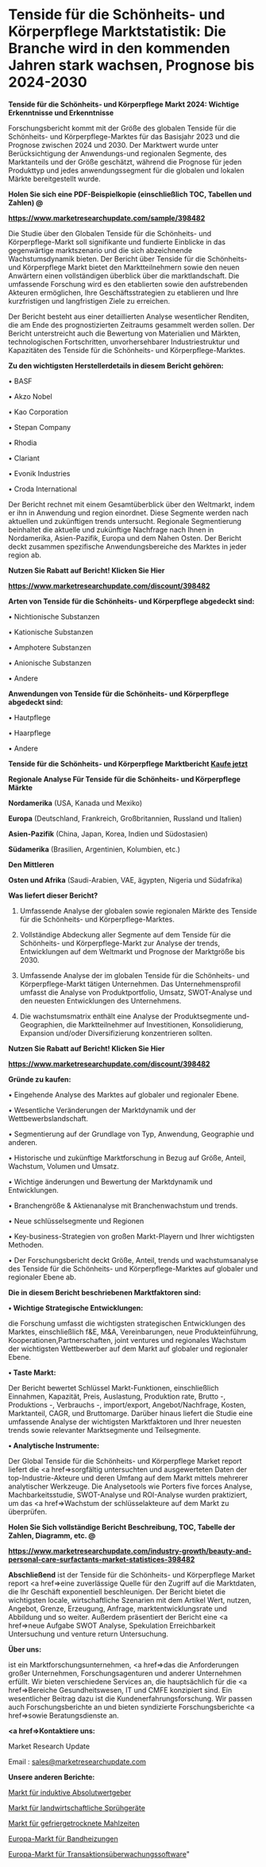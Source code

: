 # Tenside für die Schönheits- und Körperpflege Marktstatistik: Die Branche wird in den kommenden Jahren stark wachsen, Prognose bis 2024-2030

<strong>Tenside für die Schönheits- und Körperpflege Markt 2024: Wichtige Erkenntnisse und Erkenntnisse</strong>

Forschungsbericht kommt mit der Größe des globalen Tenside für die Schönheits- und Körperpflege-Marktes für das Basisjahr 2023 und die Prognose zwischen 2024 und 2030. Der Marktwert wurde unter Berücksichtigung der Anwendungs-und regionalen Segmente, des Marktanteils und der Größe geschätzt, während die Prognose für jeden Produkttyp und jedes anwendungssegment für die globalen und lokalen Märkte bereitgestellt wurde.



<strong>Holen Sie sich eine PDF-Beispielkopie (einschließlich TOC, Tabellen und Zahlen) @
</strong>

<strong><a href=https://www.marketresearchupdate.com/sample/398482>

<strong>https://www.marketresearchupdate.com/sample/398482</u></font></a></strong></strong>

Die Studie über den Globalen Tenside für die Schönheits- und Körperpflege-Markt soll signifikante und fundierte Einblicke in das gegenwärtige marktszenario und die sich abzeichnende Wachstumsdynamik bieten. Der Bericht über Tenside für die Schönheits- und Körperpflege Markt bietet den Marktteilnehmern sowie den neuen Anwärtern einen vollständigen überblick über die marktlandschaft. Die umfassende Forschung wird es den etablierten sowie den aufstrebenden Akteuren ermöglichen, Ihre Geschäftsstrategien zu etablieren und Ihre kurzfristigen und langfristigen Ziele zu erreichen.

Der Bericht besteht aus einer detaillierten Analyse wesentlicher Renditen, die am Ende des prognostizierten Zeitraums gesammelt werden sollen. Der Bericht unterstreicht auch die Bewertung von Materialien und Märkten, technologischen Fortschritten, unvorhersehbarer Industriestruktur und Kapazitäten des Tenside für die Schönheits- und Körperpflege-Marktes.



<strong>Zu den wichtigsten Herstellerdetails in diesem Bericht gehören:</strong>

• BASF

• Akzo Nobel

• Kao Corporation

• Stepan Company

• Rhodia

• Clariant

• Evonik Industries

• Croda International

Der Bericht rechnet mit einem Gesamtüberblick über den Weltmarkt, indem er ihn in Anwendung und region einordnet. Diese Segmente werden nach aktuellen und zukünftigen trends untersucht. Regionale Segmentierung beinhaltet die aktuelle und zukünftige Nachfrage nach Ihnen in Nordamerika, Asien-Pazifik, Europa und dem Nahen Osten. Der Bericht deckt zusammen spezifische Anwendungsbereiche des Marktes in jeder region ab.



<strong>Nutzen Sie Rabatt auf Bericht! Klicken Sie Hier
</strong>

<strong><a href=https://www.marketresearchupdate.com/discount/398482>https://www.marketresearchupdate.com/discount/398482</b></u></font></strong></a>



<strong>Arten von Tenside für die Schönheits- und Körperpflege abgedeckt sind:</strong>

• Nichtionische Substanzen

• Kationische Substanzen

• Amphotere Substanzen

• Anionische Substanzen

• Andere



<strong>Anwendungen von Tenside für die Schönheits- und Körperpflege abgedeckt sind:</strong>

• Hautpflege

• Haarpflege

• Andere



<strong>Tenside für die Schönheits- und Körperpflege Marktbericht <a href=https://www.marketresearchupdate.com/buynow/398482>Kaufe jetzt</a></strong>



<strong>Regionale Analyse Für Tenside für die Schönheits- und Körperpflege Märkte</strong>



<strong>Nordamerika</strong> (USA, Kanada und Mexiko)



<strong>Europa</strong> (Deutschland, Frankreich, Großbritannien, Russland und Italien)



<strong>Asien-Pazifik</strong> (China, Japan, Korea, Indien und Südostasien)



<strong>Südamerika</strong> (Brasilien, Argentinien, Kolumbien, etc.)



<strong>Den Mittleren</strong> 

<strong>Osten und Afrika</strong> (Saudi-Arabien, VAE, ägypten, Nigeria und Südafrika)



<strong>Was liefert dieser Bericht?</strong>

1. Umfassende Analyse der globalen sowie regionalen Märkte des Tenside für die Schönheits- und Körperpflege-Marktes.

2. Vollständige Abdeckung aller Segmente auf dem Tenside für die Schönheits- und Körperpflege-Markt zur Analyse der trends, Entwicklungen auf dem Weltmarkt und Prognose der Marktgröße bis 2030.

3. Umfassende Analyse der im globalen Tenside für die Schönheits- und Körperpflege-Markt tätigen Unternehmen. Das Unternehmensprofil umfasst die Analyse von Produktportfolio, Umsatz, SWOT-Analyse und den neuesten Entwicklungen des Unternehmens.

4. Die wachstumsmatrix enthält eine Analyse der Produktsegmente und-Geographien, die Marktteilnehmer auf Investitionen, Konsolidierung, Expansion und/oder Diversifizierung konzentrieren sollten.



<strong>Nutzen Sie Rabatt auf Bericht! Klicken Sie Hier
</strong>

<strong><a href=https://www.marketresearchupdate.com/discount/398482>https://www.marketresearchupdate.com/discount/398482</b></u></font></strong></a>



<strong>Gründe zu kaufen:</strong>

• Eingehende Analyse des Marktes auf globaler und regionaler Ebene.

• Wesentliche Veränderungen der Marktdynamik und der Wettbewerbslandschaft.

• Segmentierung auf der Grundlage von Typ, Anwendung, Geographie und anderen.

• Historische und zukünftige Marktforschung in Bezug auf Größe, Anteil, Wachstum, Volumen und Umsatz.

• Wichtige änderungen und Bewertung der Marktdynamik und Entwicklungen.

• Branchengröße &amp; Aktienanalyse mit Branchenwachstum und trends.

• Neue schlüsselsegmente und Regionen

• Key-business-Strategien von großen Markt-Playern und Ihrer wichtigsten Methoden.

• Der Forschungsbericht deckt Größe, Anteil, trends und wachstumsanalyse des Tenside für die Schönheits- und Körperpflege-Marktes auf globaler und regionaler Ebene ab.



<strong>Die in diesem Bericht beschriebenen Marktfaktoren sind:</strong>



<strong>• Wichtige Strategische Entwicklungen:</strong>

die Forschung umfasst die wichtigsten strategischen Entwicklungen des Marktes, einschließlich f&amp;E, M&amp;A, Vereinbarungen, neue Produkteinführung, Kooperationen,Partnerschaften, joint ventures und regionales Wachstum der wichtigsten Wettbewerber auf dem Markt auf globaler und regionaler Ebene.



<strong>• Taste Markt:</strong>

Der Bericht bewertet Schlüssel Markt-Funktionen, einschließlich Einnahmen, Kapazität, Preis, Auslastung, Produktion rate, Brutto -, Produktions -, Verbrauchs -, import/export, Angebot/Nachfrage, Kosten, Marktanteil, CAGR, und Bruttomarge. Darüber hinaus liefert die Studie eine umfassende Analyse der wichtigsten Marktfaktoren und Ihrer neuesten trends sowie relevanter Marktsegmente und Teilsegmente.



<strong>• Analytische Instrumente:</strong>

Der Global Tenside für die Schönheits- und Körperpflege Market report liefert die <a href=>sorgf</a>ältig untersuchten und ausgewerteten Daten der top-Industrie-Akteure und deren Umfang auf dem Markt mittels mehrerer analytischer Werkzeuge. Die Analysetools wie Porters five forces Analyse, Machbarkeitsstudie, SWOT-Analyse und ROI-Analyse wurden praktiziert, um das <a href=>Wachstum</a> der schlüsselakteure auf dem Markt zu überprüfen.



<strong>Holen Sie Sich vollständige Bericht Beschreibung, TOC, Tabelle der Zahlen, Diagramm, etc. @ </strong>

<strong><a href=https://www.marketresearchupdate.com/industry-growth/beauty-and-personal-care-surfactants-market-statistices-398482>https://www.marketresearchupdate.com/industry-growth/beauty-and-personal-care-surfactants-market-statistices-398482</a></font></strong>



<strong>Abschließend</strong> ist der Tenside für die Schönheits- und Körperpflege Market report <a href=>eine</a> zuverlässige Quelle für den Zugriff auf die Marktdaten, die Ihr Geschäft exponentiell beschleunigen. Der Bericht bietet die wichtigsten locale, wirtschaftliche Szenarien mit dem Artikel Wert, nutzen, Angebot, Grenze, Erzeugung, Anfrage, marktentwicklungsrate und Abbildung und so weiter. Außerdem präsentiert der Bericht eine <a href=>neue</a> Aufgabe SWOT Analyse, Spekulation Erreichbarkeit Untersuchung und venture return Untersuchung.



<strong>Über uns:</strong>

 ist ein Marktforschungsunternehmen, <a href=>das</a> die Anforderungen großer Unternehmen, Forschungsagenturen und anderer Unternehmen erfüllt. Wir bieten verschiedene Services an, die hauptsächlich für die <a href=>Bereiche</a> Gesundheitswesen, IT und CMFE konzipiert sind. Ein wesentlicher Beitrag dazu ist die Kundenerfahrungsforschung. Wir passen auch Forschungsberichte an und bieten syndizierte Forschungsberichte <a href=>sowie</a> Beratungsdienste an.



<strong><a href=>Kontaktiere uns:</a></strong>

Market Research Update

Email : sales@marketresearchupdate.com



<strong>Unsere anderen Berichte:</strong>

<a href=https://www.linkedin.com/pulse/inductive-absolute-encoders-market-opportunities>Markt für induktive Absolutwertgeber</a>

<a href=https://www.linkedin.com/pulse/agricultural-sprayers-market-analysis-segment>Markt für landwirtschaftliche Sprühgeräte</a>

<a href=https://www.linkedin.com/pulse/freeze-dried-meals-market-size-emerging-trends>Markt für gefriergetrocknete Mahlzeiten</a>

<a href=https://www.linkedin.com/pulse/europe-band-heaters-market-size-production>Europa-Markt für Bandheizungen</a>

<a href=https://www.linkedin.com/pulse/europe-transaction-monitoring-software-market-size-growth>Europa-Markt für Transaktionsüberwachungssoftware</a>"
